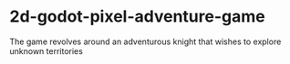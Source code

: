 # 2d-godot-pixel-adventure-game
 The game revolves around an adventurous knight that wishes to explore unknown territories
